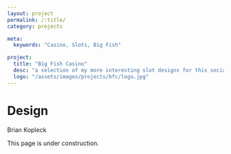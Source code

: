 ```yaml
---
layout: project
permalink: /:title/
category: projects

meta:
  keywords: "Casino, Slots, Big Fish"

project:
  title: "Big Fish Casino"
  desc: "a selection of my more interesting slot designs for this social casino game"
  logo: "/assets/images/projects/bfc/logo.jpg"
---
```


# Design
Brian Kopleck  

<!-- FACTSHEET END -->

This page is under construction.